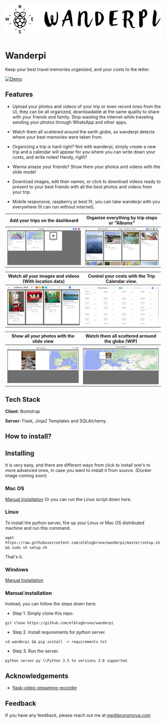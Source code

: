 
![Logo](/controller/static/Wanderpi-Banner.png)

    
# Wanderpi

Keep your best travel memories organized, and your costs to the letter.

[![Demo](https://img.youtube.com/vi/tdPjDHavmf4/0.jpg)](https://www.youtube.com/watch?v=tdPjDHavmf4)

## Features

- Upload your photos and videos of your trip or even record ones from the UI, they can be all organized, downloadable at the same quality to share with your friends and family. Stop wasting the internet while traveling sending your photos through WhatsApp and other apps.

- Watch them all scattered around the earth globe, as wanderpi detects where your best memories were taken from.

- Organizing a trip is hard right? Not with wanderpi, simply create a new trip and a calendar will appear for you where you can write down your costs, and write notes! Handy, right?

- Wanna amaze your friends? Show them your photos and videos with the slide mode!

- Download images, edit their names, or click to download videos ready to present to your best friends with all the best photos and videos from your trip.

- Mobile responsive, raspberry pi best fit, you can take wanderpi with you everywhere (It can run without internet).


Add your trips on the dashboard  |  Organize everything by trip stops or "Albums"
:---: | :---:
![](readme-images/index-screenshot.png)  |  ![](readme-images/stops-screenshot.png)


Watch all your images and videos (With location data) |  Control your costs with the Trip Calendar view.
:---: | :---:
![](readme-images/stop-screenshot.png)  |  ![](readme-images/calendar-screenshot.png)

Show all your photos with the slide view |  Watch them all scattered arround the globe (WIP)
:---: | :---:
![](readme-images/slide-view.png)  |  ![](readme-images/map-view.png)
  
## Tech Stack

**Client:** Bootstrap 

**Server:** Flask, Jinja2 Templates and SQLAlchemy.

## How to install?

## Installing

It is very easy, and there are different ways from click to install one's to more advanced ones, in case you want to install it from source.
(Docker image coming soon)


### Mac OS
[Manual Installation](https://github.com/elblogbruno/wanderpi#manual-installation) Or you can run the Linux script down here.

### Linux
To install the python server, fire up your Linux or Mac OS distributed machine and run this command.

```
wget https://raw.githubusercontent.com/elblogbruno/wanderpi/master/setup.sh && sudo sh setup.sh
```
That's it.


### Windows

[Manual Installation](https://github.com/elblogbruno/wanderpi#manual-installation)


### Manual installation

Instead, you can follow the steps down here:

- Step 1. Simply clone this repo.
```
git clone https://github.com/elblogbruno/wanderpi
```
- Step 2. Install requirements for python server.
```
cd wanderpi && pip install -r requirements.txt
```
- Step 3. Run the server.
```
python server.py \\Python 3.5 to versions 3.8 supported.
```


## Acknowledgements

 - [flask-video-streaming-recorder](https://github.com/Kr1s77/flask-video-streaming-recorder/tree/master/controller)

## Feedback

If you have any feedback, please reach out me at me@brunomoya.com

  
